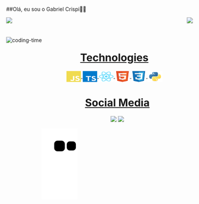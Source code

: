 ##Olá, eu sou o Gabriel Crispi👨‍💻

<div>
  <a href="https://github.com/GabrielCCrispi">
  <img height="180em" src="https://github-readme-stats.vercel.app/api?username=gabrielccrispi&show_icons=true&show_icons=true&theme=radical&count_private=true" />
  <img align="right" height="180em" src="https://github-readme-stats.vercel.app/api/top-langs/?username=gabrielccrispi&layout=compact&theme=radical"/>
</div>
<br>
  
<div  align="center"> 
  <div style="display: inline_block"><br>
    <img align="left" height="250" alt="coding-time" src="code.gif">
    <h1 align="center">Technologies</h1>
  <img align="center" alt="Rafa-Js" height="30" width="40" src="https://raw.githubusercontent.com/devicons/devicon/master/icons/javascript/javascript-plain.svg">
  <img align="center" alt="Rafa-Ts" height="30" width="40" src="https://raw.githubusercontent.com/devicons/devicon/master/icons/typescript/typescript-plain.svg">
  <img align="center" alt="Rafa-React" height="30" width="40" src="https://raw.githubusercontent.com/devicons/devicon/master/icons/react/react-original.svg">
  <img align="center" alt="Rafa-HTML" height="30" width="40" src="https://raw.githubusercontent.com/devicons/devicon/master/icons/html5/html5-original.svg">
  <img align="center" alt="Rafa-CSS" height="30" width="40" src="https://raw.githubusercontent.com/devicons/devicon/master/icons/css3/css3-original.svg">
  <img align="center" alt="Rafa-Python" height="30" width="40" src="https://raw.githubusercontent.com/devicons/devicon/master/icons/python/python-original.svg">
   </div>
    
  
  <h1 align="center">Social Media</h1>
    <a href="https://instagram.com/gabriel_crispi" target="_blank"><img src="https://img.shields.io/badge/-Instagram-%23E4405F?style=for-the-badge&logo=instagram&logoColor=white" target="_blank"></a>
   <a href = "mailto:gabrielcrispi02@hotmail.com"><img src="https://img.shields.io/badge/-Outlook-blue?style=for-the-badge&logo=outlook&logoColor=white" target="_blank"></a>
</div>
  
  
![Snake animation](https://github.com/GabrielCCrispi/GabrielCCrispi/blob/output/github-contribution-grid-snake.svg)
